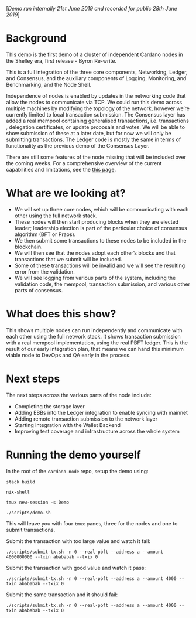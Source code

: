 [_Demo run internally 21st June 2019 and recorded for public 28th June 2019_]

# Background
This demo is the first demo of a cluster of independent Cardano nodes in the Shelley era, first release - Byron Re-write.

This is a full integration of the three core components, Networking, Ledger, and Consensus, and the auxiliary components of Logging, Monitoring, and Benchmarking, and the Node Shell.

Independence of nodes is enabled by updates in the networking code that allow the nodes to communicate via TCP. We could run this demo across multiple machines by modifying the topology of the network, however we’re currently limited to local transaction submission. The Consensus layer has added a real mempool containing generalised transactions, i.e. transactions , delegation certificates, or update proposals and votes. We will be able to show submission of these at a later date, but for now we will only be submitting transactions. The Ledger code is mostly the same in terms of functionality as the previous demo of the Consensus Layer.

There are still some features of the node missing that will be included over the coming weeks. For a comprehensive overview of the current capabilities and limitations, see the [this page](https://github.com/input-output-hk/cardano-node/wiki/Cardano-Haskell-Node-Capabilities).

# What are we looking at?
- We will set up three core nodes, which will be communicating with each other using the full network stack.
- These nodes will then start producing blocks when they are elected leader; leadership election is part of the particular choice of consensus algorithm (BFT or Praos).
- We then submit some transactions to these nodes to be included in the blockchain.
- We will then see that the nodes adopt each other’s blocks and that transactions that we submit will be included.
- Some of these transactions will be invalid and we will see the resulting error from the validation.
- We will see logging from various parts of the system, including the validation code, the mempool, transaction submission, and various other parts of consensus.

# What does this show?
This shows multiple nodes can run independently and communicate with each other using the full network stack. It shows transaction submission with a real mempool implementation, using the real PBFT ledger. This is the result of our early integration plan, that means we can hand this minimum viable node to DevOps and QA early in the process.

# Next steps
The next steps across the various parts of the node include:
- Completing the storage layer
- Adding EBBs into the Ledger integration to enable syncing with mainnet
- Adding remote transaction submission to the network layer
- Starting integration with the Wallet Backend
- Improving test coverage and infrastructure across the whole system

# Running the demo yourself

In the root of the `cardano-node` repo, setup the demo using:

```stack build```

```nix-shell```

```tmux new-session -s Demo```

```./scripts/demo.sh```

This will leave you with four `tmux` panes, three for the nodes and one to submit transactions.

Submit the transaction with too large value and watch it fail:

```./scripts/submit-tx.sh -n 0 --real-pbft --address a --amount 4000000000 --txin abababab --txix 0```

Submit the transaction with good value and watch it pass:

```./scripts/submit-tx.sh -n 0 --real-pbft --address a --amount 4000 --txin abababab --txix 0```

Submit the same transaction and it should fail:

```./scripts/submit-tx.sh -n 0 --real-pbft --address a --amount 4000 --txin abababab --txix 0```